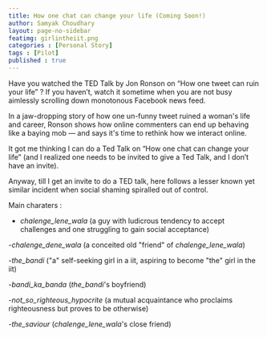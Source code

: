 ```yaml
---
title: How one chat can change your life (Coming Soon!)
author: Samyak Choudhary
layout: page-no-sidebar
featimg: girlintheiit.png
categories : [Personal Story]
tags : [Pilot]
published : true
---
```

Have you watched the TED Talk by Jon Ronson on “How one tweet can ruin your life” ? If you haven’t, watch it sometime when you are not busy aimlessly scrolling down monotonous Facebook news feed. 

In a jaw-dropping story of how one un-funny tweet ruined a woman's life and career, Ronson shows how online commenters can end up behaving like a baying mob — and says it's time to rethink how we interact online. 

It got me thinking I can do a Ted Talk on “How one chat can change your life” (and I realized one needs to be invited to give a Ted Talk, and I don’t have an invite).

Anyway, till I get an invite to do a TED talk, here follows a lesser known yet similar incident when social shaming spiralled out of control.

Main charaters :

 - *chalenge_lene_wala* (a guy with ludicrous tendency to accept challenges and one struggling to gain social acceptance)

 -*chalenge_dene_wala* (a conceited old "friend" of *chalenge_lene_wala*)

 -*the_bandi* ("a" self-seeking girl in a iit, aspiring to become "the" girl in the iit)

 -*bandi_ka_banda* (*the_bandi*'s boyfriend)

 -*not_so_righteous_hypocrite* (a mutual acquaintance who proclaims righteousness but proves to be otherwise)

 -*the_saviour* (*chalenge_lene_wala*'s close friend)



